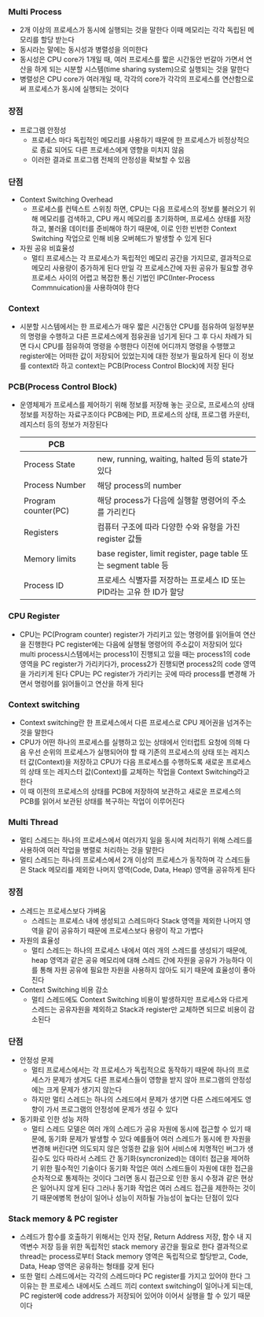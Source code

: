 ### Multi Process

- 2개 이상의 프로세스가 동시에 실행되는 것을 말한다 이때 메모리는 각각 독립된 메모리를 할당 받는다
- 동시라는 말에는 동시성과 병렬성을 의미한다
- 동시성은 CPU core가 1개일 때, 여러 프로세스를 짧은 시간동안 번갈아 가면서 연산을 하게 되는 시분할 시스템(time sharing system)으로 실행되는 것을 말한다
- 병렬성은 CPU core가 여러개일 때, 각각의 core가 각각의 프로세스를 연산함으로써 프로세스가 동시에 실행되는 것이다

### 장점

- 프로그램 안정성
    - 프로세스 마다 독립적인 메모리를 사용하기 때문에 한 프로세스가 비정상적으로 종료 되어도 다른 프로세스에게 영향을 미치지 않음
    - 이러한 결과로 프로그램 전체의 안정성을 확보할 수 있음

### 단점

- Context Switching Overhead
    - 프로세스를 컨텍스트 스위칭 하면, CPU는 다음 프로세스의 정보를 불러오기 위해 메모리를 검색하고, CPU 캐시 메모리를 초기화하며, 프로세스 상태를 저장하고, 불러올 데이터를 준비해야 하기 때문에, 이로 인한 빈번한 Context Switching 작업으로 인해 비용 오버헤드가 발생할 수 있게 된다
- 자원 공유 비효율성
    - 멀티 프로세스는 각 프로세스가 독립적인 메모리 공간을 가지므로, 결과적으로 메모리 사용량이 증가하게 된다 만일 각 프로세스간에 자원 공유가 필요할 경우 프로세스 사이의 어렵고 복잡한 통신 기법인 IPC(Inter-Process Commnuication)을 사용하여야 한다

### Context

- 시분할 시스템에서는 한 프로세스가 매우 짧은 시간동안 CPU를 점유하여 일정부분의 명령을 수행하고 다른 프로세스에게 점유권을 넘기게 된다 그 후 다시 차례가 되면 다시 CPU를 점유하여 명령을 수행한다 이전에 어디까지 명령을 수행했고 register에는 어떠한 값이 저장되어 있었는지에 대한 정보가 필요하게 된다 이 정보를 context라 하고 context는 PCB(Process Control Block)에 저장 된다

### PCB(Process Control Block)

- 운영체제가 프로세스를 제어하기 위해 정보를 저장해 놓는 곳으로, 프로세스의 상태 정보를 저장하는 자료구조이다 PCB에는 PID, 프로세스의 상태, 프로그램 카운터, 레지스터 등의 정보가 저장된다
    
    
    | PCB |  |
    | --- | --- |
    | Process State | new, running, waiting, halted 등의 state가 있다 |
    | Process Number | 해당 process의 number |
    | Program counter(PC) | 해당 process가 다음에 실행할 명령어의 주소를 가리킨다 |
    | Registers | 컴퓨터 구조에 따라 다양한 수와 유형을 가진 register 값들 |
    | Memory limits | base register, limit register, page table 또는 segment table 등 |
    | Process ID | 프로세스 식별자를 저장하는 프로세스 ID 또는 PID라는 고유 한 ID가 할당 |

### CPU Register

- CPU는 PC(Program counter) register가 가리키고 있는 명령어를 읽어들여 연산을 진행한다 PC register에는 다음에 실행될 명령어의 주소값이 저장되어 있다 multi process시스템에서는 process1이 진행되고 있을 때는 process1의 code 영역을 PC register가 가리키다가, process2가 진행되면 process2의 code 영역을 가리키게 된다 CPU는 PC register가 가리키는 곳에 따라 process를 변경해 가면서 명령어를 읽어들이고 연산을 하게 된다

### Context switching

- Context switching란 한 프로세스에서 다른 프로세스로 CPU 제어권을 넘겨주는 것을 말한다
- CPU가 어떤 하나의 프로세스를 실행하고 있는 상태에서 인터럽트 요청에 의해 다음 우선 순위의 프로세스가 실행되어야 할 때 기존의 프로세스의 상태 또는 레지스터 값(Context)을 저장하고 CPU가 다음 프로세스를 수행하도록 새로운 프로세스의 상태 또는 레지스터 값(Context)를 교체하는 작업을 Context Switching라고 한다
- 이 때 이전의 프로세스의 상태를 PCB에 저장하여 보관하고 새로운 프로세스의 PCB를 읽어서 보관된 상태를 복구하는 작업이 이루어진다

### Multi Thread

- 멀티 스레드는 하나의 프로세스에서 여러가지 일을 동시에 처리하기 위해 스레드를 사용하여 여러 작업을 병렬로 처리하는 것을 말한다
- 멀티 스레드는 하나의 프로세스에서 2개 이상의 프로세스가 동작하며 각 스레드들은 Stack 메모리를 제외한 나머지 영역(Code, Data, Heap) 영역을 공유하게 된다

### 장점

- 스레드는 프로세스보다 가벼움
    - 스레드는 프로세스 내에 생성되고 스레드마다 Stack 영역을 제외한 나머지 영역을 같이 공유하기 때문에 프로세스보다 용량이 작고 가볍다
- 자원의 효율성
    - 멀티 스레드는 하나의 프로세스 내에서 여러 개의 스레드를 생성되기 때문에, heap 영역과 같은 공유 메모리에 대해 스레드 간에 자원을 공유가 가능하다 이를 통해 자원 공유에 필요한 자원을 사용하지 않아도 되기 때문에 효율성이 좋아진다
- Context Switching 비용 감소
    - 멀티 스레드에도 Context Switching 비용이 발생하지만 프로세스와 다르게 스레드는 공유자원을 제외하고 Stack과 register만 교체하면 되므로 비용이 감소된다

### 단점

- 안정성 문제
    - 멀티 프로세스에서는 각 프로세스가 독립적으로 동작하기 때문에 하나의 프로세스가 문제가 생겨도 다른 프로세스들이 영향을 받지 않아 프로그램의 안정성에는 크게 문제가 생기지 않는다
    - 하지만 멀티 스레드는 하나의 스레드에서 문제가 생기면 다른 스레드에게도 영향이 가서 프로그램의 안정성에 문제가 생길 수 있다
- 동기화로 인한 성능 저하
    - 멀티 스레드 모델은 여러 개의 스레드가 공유 자원에 동시에 접근할 수 있기 때문에, 동기화 문제가 발생할 수 있다 예를들어 여러 스레드가 동시에 한 자원을 변경해 버린다면 의도되지 않은 엉뚱한 값을 읽어 서비스에 치명적인 버그가 생길수도 있다 따라서 스레드 간 동기화(syncronized)는 데이터 접근을 제어하기 위한 필수적인 기술이다 동기화 작업은 여러 스레드들이 자원에 대한 접근을 순차적으로 통제하는 것이다 그러면 동시 접근으로 인한 동시 수정과 같은 현상은 일어나지 않게 된다 그러나 동기화 작업은 여러 스레드 접근을 제한하는 것이기 때문에병목 현상이 일어나 성능이 저하될 가능성이 높다는 단점이 있다

### Stack memory &  PC register

- 스레드가 함수를 호출하기 위해서는 인자 전달, Return Address 저장, 함수 내 지역변수 저장 등을 위한 독립적인 stack memory 공간을 필요로 한다 결과적으로 thread는 process로부터 Stack memory 영역은 독립적으로 할당받고, Code, Data, Heap 영역은 공유하는 형태를 갖게 된다
- 또한 멀티 스레드에서는 각각의 스레드마다 PC register를 가지고 있어야 한다 그 이유는 한 프로세스 내에서도 스레드 끼리 context switching이 일어나게 되는데, PC register에 code address가 저장되어 있어야 이어서 실행을 할 수 있기 때문이다
